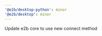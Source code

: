 ```yaml
---
'@e2b/desktop-python': minor
'@e2b/desktop': minor
---
```


Update e2b core to use new connect method
